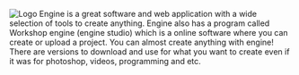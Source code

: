 ![Logo](https://github.com/user-attachments/assets/c7a5faf3-87fe-4142-b0a3-e0816284a92d)
Engine is a great software and web application with a wide selection of tools to create anything. Engine also has a program called Workshop engine (engine studio) which is a online software where you can create or upload a project.
You can almost create anything with engine! There are versions to download and use for what you want to create even if it was for photoshop, videos, programming and etc.
